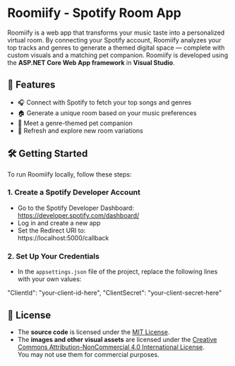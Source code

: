 # Roomiify - Spotify Room App

Roomiify is a web app that transforms your music taste into a personalized virtual room. 
By connecting your Spotify account, Roomiify analyzes your top tracks and genres to generate a themed digital space — complete with custom visuals and a matching pet companion.
Roomiify is developed using the **ASP.NET Core Web App framework** in **Visual Studio**.

## 🚀 Features

- 🎧 Connect with Spotify to fetch your top songs and genres  
- 🏠 Generate a unique room based on your music preferences  
- 🐸 Meet a genre-themed pet companion  
- 🔁 Refresh and explore new room variations  

## 🛠️ Getting Started

To run Roomiify locally, follow these steps:

### 1. Create a Spotify Developer Account

- Go to the Spotify Developer Dashboard: https://developer.spotify.com/dashboard/  
- Log in and create a new app  
- Set the Redirect URI to:  
  https://localhost:5000/callback

### 2. Set Up Your Credentials

- In the `appsettings.json` file of the project, replace the following lines with your own values:

"ClientId": "your-client-id-here",
"ClientSecret": "your-client-secret-here"

## 📄 License

- The **source code** is licensed under the [MIT License](LICENSE).  
- The **images and other visual assets** are licensed under the [Creative Commons Attribution-NonCommercial 4.0 International License](ASSETS_LICENSE).  
  You may not use them for commercial purposes.
